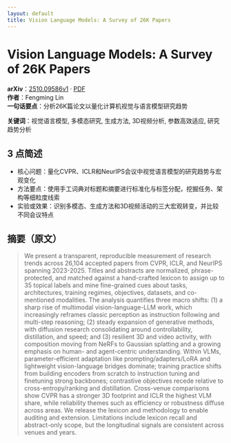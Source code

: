 ```yaml
---
layout: default
title: Vision Language Models: A Survey of 26K Papers
---
```


# Vision Language Models: A Survey of 26K Papers
**arXiv**：[2510.09586v1](https://arxiv.org/abs/2510.09586) · [PDF](https://arxiv.org/pdf/2510.09586.pdf)  
**作者**：Fengming Lin  
**一句话要点**：分析26K篇论文以量化计算机视觉与语言模型研究趋势

**关键词**：视觉语言模型, 多模态研究, 生成方法, 3D视频分析, 参数高效适应, 研究趋势分析

## 3 点简述
- 核心问题：量化CVPR、ICLR和NeurIPS会议中视觉语言模型的研究趋势与宏观变化
- 方法要点：使用手工词典对标题和摘要进行标准化与标签分配，挖掘任务、架构等细粒度线索
- 实验或效果：识别多模态、生成方法和3D视频活动的三大宏观转变，并比较不同会议特点

## 摘要（原文）

> We present a transparent, reproducible measurement of research trends across
> 26,104 accepted papers from CVPR, ICLR, and NeurIPS spanning 2023-2025. Titles
> and abstracts are normalized, phrase-protected, and matched against a
> hand-crafted lexicon to assign up to 35 topical labels and mine fine-grained
> cues about tasks, architectures, training regimes, objectives, datasets, and
> co-mentioned modalities. The analysis quantifies three macro shifts: (1) a
> sharp rise of multimodal vision-language-LLM work, which increasingly reframes
> classic perception as instruction following and multi-step reasoning; (2)
> steady expansion of generative methods, with diffusion research consolidating
> around controllability, distillation, and speed; and (3) resilient 3D and video
> activity, with composition moving from NeRFs to Gaussian splatting and a
> growing emphasis on human- and agent-centric understanding. Within VLMs,
> parameter-efficient adaptation like prompting/adapters/LoRA and lightweight
> vision-language bridges dominate; training practice shifts from building
> encoders from scratch to instruction tuning and finetuning strong backbones;
> contrastive objectives recede relative to cross-entropy/ranking and
> distillation. Cross-venue comparisons show CVPR has a stronger 3D footprint and
> ICLR the highest VLM share, while reliability themes such as efficiency or
> robustness diffuse across areas. We release the lexicon and methodology to
> enable auditing and extension. Limitations include lexicon recall and
> abstract-only scope, but the longitudinal signals are consistent across venues
> and years.


